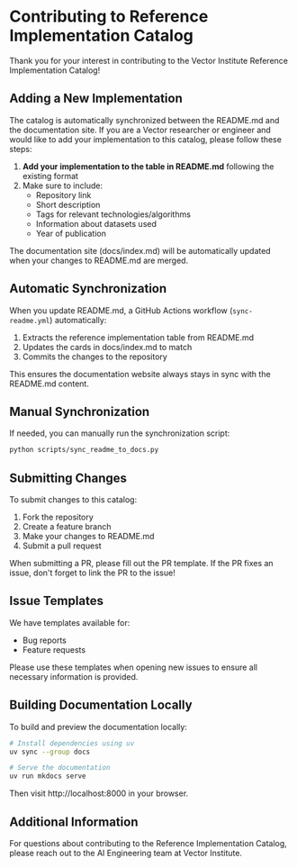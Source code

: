 # Contributing to Reference Implementation Catalog

Thank you for your interest in contributing to the Vector Institute Reference Implementation Catalog!

## Adding a New Implementation

The catalog is automatically synchronized between the README.md and the documentation site. If you are a Vector researcher or engineer and would like to add your implementation to this catalog, please follow these steps:

1. **Add your implementation to the table in README.md** following the existing format
2. Make sure to include:
   - Repository link
   - Short description
   - Tags for relevant technologies/algorithms
   - Information about datasets used
   - Year of publication

The documentation site (docs/index.md) will be automatically updated when your changes to README.md are merged.

## Automatic Synchronization

When you update README.md, a GitHub Actions workflow (`sync-readme.yml`) automatically:

1. Extracts the reference implementation table from README.md
2. Updates the cards in docs/index.md to match
3. Commits the changes to the repository

This ensures the documentation website always stays in sync with the README.md content.

## Manual Synchronization

If needed, you can manually run the synchronization script:

```bash
python scripts/sync_readme_to_docs.py
```

## Submitting Changes

To submit changes to this catalog:

1. Fork the repository
2. Create a feature branch
3. Make your changes to README.md
4. Submit a pull request

When submitting a PR, please fill out the PR template. If the PR fixes an issue, don't forget to link the PR to the issue!

## Issue Templates

We have templates available for:
- Bug reports
- Feature requests

Please use these templates when opening new issues to ensure all necessary information is provided.

## Building Documentation Locally

To build and preview the documentation locally:

```bash
# Install dependencies using uv
uv sync --group docs

# Serve the documentation
uv run mkdocs serve
```

Then visit http://localhost:8000 in your browser.

## Additional Information

For questions about contributing to the Reference Implementation Catalog, please reach out to the AI Engineering team at Vector Institute.
